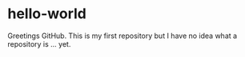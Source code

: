 # hello-world
Greetings GitHub. This is my first repository but I have no idea what a repository is ... yet.

